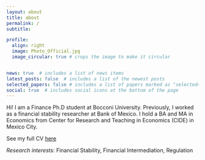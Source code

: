 ```yaml
---
layout: about
title: about
permalink: /
subtitle: 

profile:
  align: right
  image: Photo_Official.jpg
  image_circular: true # crops the image to make it circular


news: true  # includes a list of news items
latest_posts: false  # includes a list of the newest posts
selected_papers: false # includes a list of papers marked as "selected={true}"
social: true  # includes social icons at the bottom of the page
---
```


Hi! I am a Finance Ph.D student at Bocconi University. Previously, I worked as a financial stability researcher at Bank of Mexico. I hold a BA and MA in Economics from Center for Research and Teaching in Economics (CIDE) in Mexico City.


See my full CV <a href="url">here</a>


*Research interests*: Financial Stability, Financial Intermediation, Regulation

